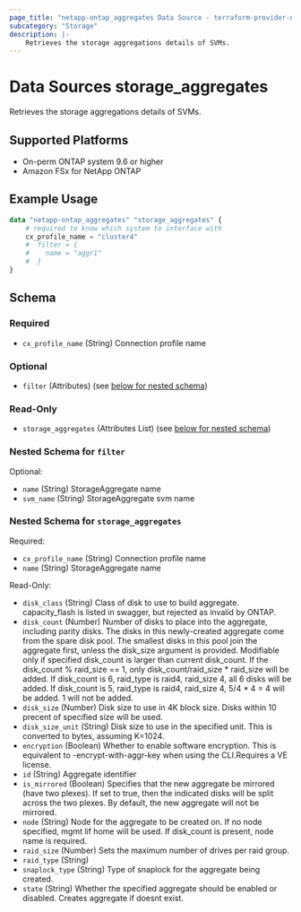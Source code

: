 ```yaml
---
page_title: "netapp-ontap_aggregates Data Source - terraform-provider-netapp-ontap"
subcategory: "Storage"
description: |-
    Retrieves the storage aggregations details of SVMs.
---
```


# Data Sources storage_aggregates

Retrieves the storage aggregations details of SVMs.

## Supported Platforms
* On-perm ONTAP system 9.6 or higher
* Amazon FSx for NetApp ONTAP

## Example Usage
```terraform
data "netapp-ontap_aggregates" "storage_aggregates" {
	# required to know which system to interface with
	cx_profile_name = "cluster4"
	#  filter = {
	#    name = "aggr1"
	#  }
}
```

<!-- schema generated by tfplugindocs -->
## Schema

### Required

- `cx_profile_name` (String) Connection profile name

### Optional

- `filter` (Attributes) (see [below for nested schema](#nestedatt--filter))

### Read-Only

- `storage_aggregates` (Attributes List) (see [below for nested schema](#nestedatt--storage_aggregates))

<a id="nestedatt--filter"></a>
### Nested Schema for `filter`

Optional:

- `name` (String) StorageAggregate name
- `svm_name` (String) StorageAggregate svm name


<a id="nestedatt--storage_aggregates"></a>
### Nested Schema for `storage_aggregates`

Required:

- `cx_profile_name` (String) Connection profile name
- `name` (String) StorageAggregate name

Read-Only:

- `disk_class` (String) Class of disk to use to build aggregate. capacity_flash is listed in swagger, but rejected as invalid by ONTAP.
- `disk_count` (Number) Number of disks to place into the aggregate, including parity disks.
				The disks in this newly-created aggregate come from the spare disk pool.
				The smallest disks in this pool join the aggregate first, unless the disk_size argument is provided.
				Modifiable only if specified disk_count is larger than current disk_count.
				If the disk_count % raid_size == 1, only disk_count/raid_size * raid_size will be added.
				If disk_count is 6, raid_type is raid4, raid_size 4, all 6 disks will be added.
				If disk_count is 5, raid_type is raid4, raid_size 4, 5/4 * 4 = 4 will be added. 1 will not be added.
- `disk_size` (Number) Disk size to use in 4K block size.  Disks within 10 precent of specified size will be used.
- `disk_size_unit` (String) Disk size to use in the specified unit. This is converted to bytes, assuming K=1024.
- `encryption` (Boolean) Whether to enable software encryption. This is equivalent to -encrypt-with-aggr-key when using the CLI.Requires a VE license.
- `id` (String) Aggregate identifier
- `is_mirrored` (Boolean) Specifies that the new aggregate be mirrored (have two plexes). If set to true, then the indicated disks will be split across the two plexes. By default, the new aggregate will not be mirrored.
- `node` (String) Node for the aggregate to be created on. If no node specified, mgmt lif home will be used. If disk_count is present, node name is required.
- `raid_size` (Number) Sets the maximum number of drives per raid group.
- `raid_type` (String)
- `snaplock_type` (String) Type of snaplock for the aggregate being created.
- `state` (String) Whether the specified aggregate should be enabled or disabled. Creates aggregate if doesnt exist.


